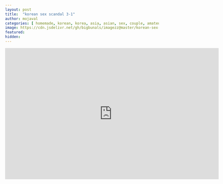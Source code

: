 ```yaml
---
layout: post
title:  "korean sex scandal 3-1"
author: mojaval
categories: [ homemade, korean, korea, asia, asian, sex, couple, amateur, scandal, motel, adult, self, camera, real ]
image: https://cdn.jsdelivr.net/gh/bigbunals/imagezz@master/korean-sex-scandal-3-1___c435edb263e3b58ef879a3d1d3d26f053e20616c.mp4.jpg
featured: 
hidden: 
---
```


<iframe src="https://openload.co/embed/Ejs74Iqa9vs/korean-sex-scandal-3-1___c435edb263e3b58ef879a3d1d3d26f053e20616c.mp4" scrolling="no" frameborder="0" width="700" height="430" allowfullscreen="true" webkitallowfullscreen="true" mozallowfullscreen="true"></iframe>